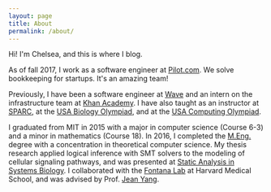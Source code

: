 ```yaml
---
layout: page
title: About
permalink: /about/
---
```


Hi! I'm Chelsea, and this is where I blog.

As of fall 2017, I work as a software engineer at [Pilot.com](http://pilot.com/). We solve bookkeeping for startups. It's an amazing team!

Previously, I have been a software engineer at [Wave](http://wave.com/) and an intern on the infrastructure team at [Khan Academy](http://engineering.khanacademy.org/posts/stories-from-interns.htm). I have also taught as an instructor at [SPARC](http://sparc-camp.org/), at the [USA Biology Olympiad](https://en.wikipedia.org/wiki/USA_Biology_Olympiad), and at the [USA Computing Olympiad](https://web.archive.org/web/20160801012754/http://www.usaco.org/index.php?page=staff).

I graduated from MIT in 2015 with a major in computer science (Course 6-3) and a minor in mathematics (Course 18). In 2016, I completed the [M.Eng.](http://www.eecs.mit.edu/academics-admissions/undergraduate-programs/6-p-meng-program) degree with a concentration in theoretical computer science. My thesis research applied logical inference with SMT solvers to the modeling of cellular signaling pathways, and was presented at [Static Analysis in Systems Biology](http://www.cs.cmu.edu/~sasb2017/). I collaborated with the [Fontana Lab](http://fontana.med.harvard.edu/www/index.htm) at Harvard Medical School, and was advised by Prof. [Jean Yang](https://www.cs.cmu.edu/~jyang2/).
